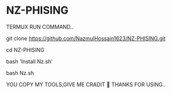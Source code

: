 # NZ-PHISING 



TERMUX RUN COMMAND..

git clone https://github.com/NazmulHossain1623/NZ-PHISING.git

cd NZ-PHISING

bash 'Install Nz.sh'

bash Nz.sh





YOU COPY MY TOOLS,GIVE ME CRADIT 💙
THANKS FOR USING..
